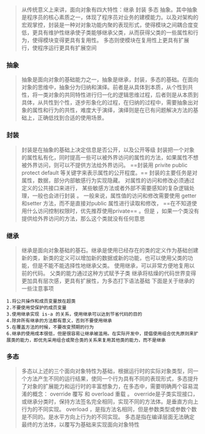 > 从传统意义上来讲，面向对象有四大特性：继承 封装 多态 抽象。其中抽象是程序员的核心素质之一，体现了程序员对业务的建模能力。以及对架构的宏观掌控，封装是一种对对象功能内聚的表现形式，使得模块之间耦合度变低，更具有维护性继承使子类能够继承父类，从而获得父类的一些属性和行为，使得模块变得更具有复用性。 多态则使模块在复用性上更具有扩展行，使程序运行更具有扩展空间

### 抽象

> 抽象是面向对象的基础能力之一，抽象是继承，封装，多态的基础。在面向对象的思维中，抽象分为归纳和演绎。前者是从具体到本质，从个性到共性，将一类对象的共同特性进行归一化的逻辑思维过程，后者则是从本质到具体，从共性到个性，逐步形象化的过程，在归纳的过程中，需要抽象出对象的属性和行为的共性，难度大于演绎，演绎则是在已有问题解决方法的基础上，正确低找到合适的使用场景。
     
### 封装
> 封装是在抽象的基础上决定信息是否公开，以及公开等级 封装把一个对象的属性私有化，同时提高一些可以被外界访问的属性的方法，如果属性不想被外界访问，则可以不提供方法给外界访问。 ==封装用 privite  public protect default 等关键字来表示属性的公开程度。== 封装的主要任务是对属性，数据，部分内部敏感行为实现隐藏。 对属性的访问和修改必须通过定义的公共接口来进行， 某些敏感方法或者外部不需要感知的复杂逻辑处理，一般也会进行封装 。 一般来说，属性值的访问和修改需要使用 getter 和setter  方法，而不是直接对public 属性进行读取和修改， ==在不知道使用什么访问控制权限时，优先推荐使用private== 。但是 ，如果一个类没有提供给外界访问的方法，那么这个类就没有任何意思

### 继承
> 继承是面向对象基础的基石。继承是使用已经存在的类的定义作为基础创建新的类，新类的定义可以增加新的数据或新的功能，也可以使用父类的功能，但是不能不能选择性地继承父类。 使用继承，可以非常方便地复用以前的代码。 父类的能力通过这种方式赋予子类 继承将枯燥的代码世界变得更加具有层次感，更具有扩展性，为多态打下语法基础
下面是关于继承的一些注意事项

    1.将公共操作和成员变量放在超类
    2.不要使用受保护的成员变量
    3.使用继承实现 is-a 的关系，使用继承可以达到节省代码的目的
    4.除非所有继承的方法都有意义，否则不要使用继承
    5.在覆盖方法的时候，不要改变预期的行为
    6.继承的使用成本很低，但是很容易让继承被滥用。在实际开发中，提倡使用组合优先原则来扩展类的能力，即优先采用组合或聚合类的关系来复用其他类的能力，而不是继承
### 多态

> 多态以上述的三个面向对象特性为基础，根据运行时的实际对象类型，同一个方法产生不同的运行结果，使同一个行为具有不同的表现形式，多态提升了对象的扩展能力和运行时的丰富想象力，在多态中，需要明确两个容易混淆的概念： override 覆写 和 overload 重载  。 override是子类实现接口，或继承分类时，保持方法签名完全相同，实现不同的方法体。是垂直方向上行为的不同实现。 overload ，是指方法名相同，但是参数类型或参数个数是不同的。是水平方向上行为的不同实现。 多态是指在编译层面无法确定最终的方法体，以覆写为基础来实现面向对象特性
    
    